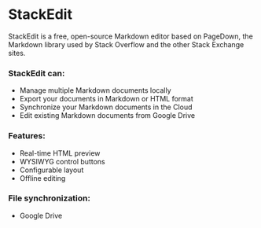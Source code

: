 StackEdit
=========

StackEdit is a free, open-source Markdown editor based on PageDown, the Markdown library used by Stack Overflow and the other Stack Exchange sites.

### StackEdit can:
 
 - Manage multiple Markdown documents locally
 - Export your documents in Markdown or HTML format
 - Synchronize your Markdown documents in the Cloud
 - Edit existing Markdown documents from Google Drive

### Features:

 - Real-time HTML preview
 - WYSIWYG control buttons
 - Configurable layout
 - Offline editing

### File synchronization:

 - Google Drive